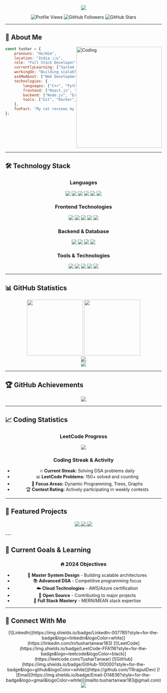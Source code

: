 <div align="center">
  <img src="https://capsule-render.vercel.app/api?type=waving&color=gradient&customColorList=0,2,2,5,30&height=300&section=header&text=Tushar%20Tanwar&fontSize=90&fontAlignY=38&animation=twinkling&desc=Full%20Stack%20Developer%20|%20Problem%20Solver%20|%20Open%20Source%20Enthusiast&descAlignY=51&descAlign=62" />
</div>

<div align="center">
  
  
  <p>
    <img src="https://komarev.com/ghpvc/?username=TRrajputDev&label=Profile%20Views&color=brightgreen&style=flat-square" alt="Profile Views" />
    <img src="https://img.shields.io/github/followers/TRrajputDev?label=Followers&style=flat-square&color=blue" alt="GitHub Followers" />
    <img src="https://img.shields.io/github/stars/TRrajputDev?label=Stars&style=flat-square&color=yellow" alt="GitHub Stars" />
  </p>
  
</div>

---

## 🚀 About Me

<img align="right" alt="Coding" width="275" height ="325" src="https://cdn.dribbble.com/users/1162077/screenshots/3848914/programmer.gif">

```javascript
const tushar = {
    pronouns: "He/Him",
    location: "India 🇮🇳",
    role: "Full Stack Developer",
    currentlyLearning: ["System Design", "Advanced DSA", "Cloud Architecture"],
    workingOn: "Building scalable web applications",
    askMeAbout: ["Web Development", "DSA", "System Design", "Open Source"],
    technologies: {
        languages: ["C++", "Python", "JavaScript", "Java", "TypeScript"],
        frontend: ["React.js", "Next.js", "TailwindCSS", "HTML5", "CSS3"],
        backend: ["Node.js", "Express.js", "MongoDB", "MySQL"],
        tools: ["Git", "Docker", "Linux", "VS Code"]
    },
    funFact: "My cat reviews my code (and sometimes approves it) 🐱‍💻"
};
```

<br clear="right"/>

---

## 🛠️ Technology Stack

<div align="center">

### Languages
<p>
  <img src="https://img.shields.io/badge/C++-00599C?style=for-the-badge&logo=cplusplus&logoColor=white" />
  <img src="https://img.shields.io/badge/Python-3776AB?style=for-the-badge&logo=python&logoColor=white" />
  <img src="https://img.shields.io/badge/JavaScript-F7DF1E?style=for-the-badge&logo=javascript&logoColor=black" />
  <img src="https://img.shields.io/badge/Java-ED8B00?style=for-the-badge&logo=openjdk&logoColor=white" />
  <img src="https://img.shields.io/badge/TypeScript-007ACC?style=for-the-badge&logo=typescript&logoColor=white" />
  <img src="https://img.shields.io/badge/C-00599C?style=for-the-badge&logo=c&logoColor=white" />
</p>

### Frontend Technologies
<p>
  <img src="https://img.shields.io/badge/React-20232A?style=for-the-badge&logo=react&logoColor=61DAFB" />
  <img src="https://img.shields.io/badge/Next.js-000000?style=for-the-badge&logo=nextdotjs&logoColor=white" />
  <img src="https://img.shields.io/badge/TailwindCSS-38B2AC?style=for-the-badge&logo=tailwind-css&logoColor=white" />
  <img src="https://img.shields.io/badge/HTML5-E34F26?style=for-the-badge&logo=html5&logoColor=white" />
  <img src="https://img.shields.io/badge/CSS3-1572B6?style=for-the-badge&logo=css3&logoColor=white" />
</p>

### Backend & Database
<p>
  <img src="https://img.shields.io/badge/Node.js-43853D?style=for-the-badge&logo=node.js&logoColor=white" />
  <img src="https://img.shields.io/badge/Express.js-404D59?style=for-the-badge&logo=express&logoColor=white" />
  <img src="https://img.shields.io/badge/MongoDB-4EA94B?style=for-the-badge&logo=mongodb&logoColor=white" />
  <img src="https://img.shields.io/badge/MySQL-005C84?style=for-the-badge&logo=mysql&logoColor=white" />
</p>

### Tools & Technologies
<p>
  <img src="https://img.shields.io/badge/Git-F05032?style=for-the-badge&logo=git&logoColor=white" />
  <img src="https://img.shields.io/badge/GitHub-100000?style=for-the-badge&logo=github&logoColor=white" />
  <img src="https://img.shields.io/badge/Linux-FCC624?style=for-the-badge&logo=linux&logoColor=black" />
  <img src="https://img.shields.io/badge/Docker-2496ED?style=for-the-badge&logo=docker&logoColor=white" />
  <img src="https://img.shields.io/badge/VS%20Code-007ACC?style=for-the-badge&logo=visual-studio-code&logoColor=white" />
</p>

</div>

---

## 📊 GitHub Statistics

<div align="center" >
  <img height="180em" src="[https://github-readme-stats.vercel.app/api?username=TRrajputDev&show_icons=true&theme=radical&include_all_commits=true&count_private=true&hide_border=true](https://github-readme-stats.vercel.app/api?username=TRrajputDev&show_icons=true&theme=radical&include_all_commits=true&count_private=true&hide_border=true)"/>
  <img height="180em" src="https://github-readme-stats.vercel.app/api/top-langs/?username=TRrajputDev&layout=compact&langs_count=8&theme=radical&hide_border=true"/>
</div>

<div align="center">
  <img src="https://streak-stats.demolab.com/?user=TRrajputDev&theme=radical&hide_border=true" />
</div>

<div align="center">
  <img src="https://github-readme-activity-graph.vercel.app/graph?username=TRrajputDev&theme=redical&hide_border=true&custom_title=Contribution%20Graph" />
</div>

---

## 🏆 GitHub Achievements

<div align="center">
  <img src="https://github-profile-trophy.vercel.app/?username=TRrajputDev&theme=radical&no-frame=true&no-bg=false&margin-w=4" />
</div>

---

## 📈 Coding Statistics

<div align="center">
  
### LeetCode Progress
<img src="https://leetcard.jacoblin.cool/TusharTanwar?theme=dark&font=Karma&ext=heatmap" />

### Coding Streak & Activity
- 🔥 **Current Streak:** Solving DSA problems daily
- 📊 **LeetCode Problems:** 150+ solved and counting
- 🎯 **Focus Areas:** Dynamic Programming, Trees, Graphs
- 🏆 **Contest Rating:** Actively participating in weekly contests

</div>

---

## 🚀 Featured Projects

<div align="center">

<a href="https://github.com/TRrajputDev/narrativ">
  <img align="center" src="https://github-readme-stats.vercel.app/api/pin/?username=TRrajputDev&repo=narrativ&theme=radical&hide_border=true" />
</a>


<a href="https://github.com/TRrajputDev/snow-ai">
  <img align="center" src="https://github-readme-stats.vercel.app/api/pin/?username=TRrajputDev&repo=snow-ai&theme=radical&hide_border=true" />
</a>

<a href="https://github.com/TRrajputDev/ShopCRM">
  <img align="center" src="https://github-readme-stats.vercel.app/api/pin/?username=TRrajputDev&repo=ShopCRM&theme=radical&hide_border=true" />
</a>

</div>

<br />
---

## 🎯 Current Goals & Learning

<div align="center">

### 🔥 2024 Objectives
- 🎯 **Master System Design** - Building scalable architectures
- 📚 **Advanced DSA** - Competitive programming focus  
- ☁️ **Cloud Technologies** - AWS/Azure certification
- 🤝 **Open Source** - Contributing to major projects
- 🚀 **Full Stack Mastery** - MERN/MEAN stack expertise

</div>

---

## 🤝 Connect With Me

<div align="center">
  [![LinkedIn](https://img.shields.io/badge/LinkedIn-0077B5?style=for-the-badge&logo=linkedin&logoColor=white)](https://linkedin.com/in/tushartanwar183)
[![LeetCode](https://img.shields.io/badge/LeetCode-FFA116?style=for-the-badge&logo=leetcode&logoColor=black)](https://leetcode.com/TusharTanwar)
[![GitHub](https://img.shields.io/badge/GitHub-100000?style=for-the-badge&logo=github&logoColor=white)](https://github.com/TRrajputDev)
[![Email](https://img.shields.io/badge/Email-D14836?style=for-the-badge&logo=gmail&logoColor=white)](mailto:tushartanwar183@gmail.com)

</div>


<div align="center">
<img src="https://capsule-render.vercel.app/api?type=waving&color=gradient&height=200&section=footer" />

</div>
